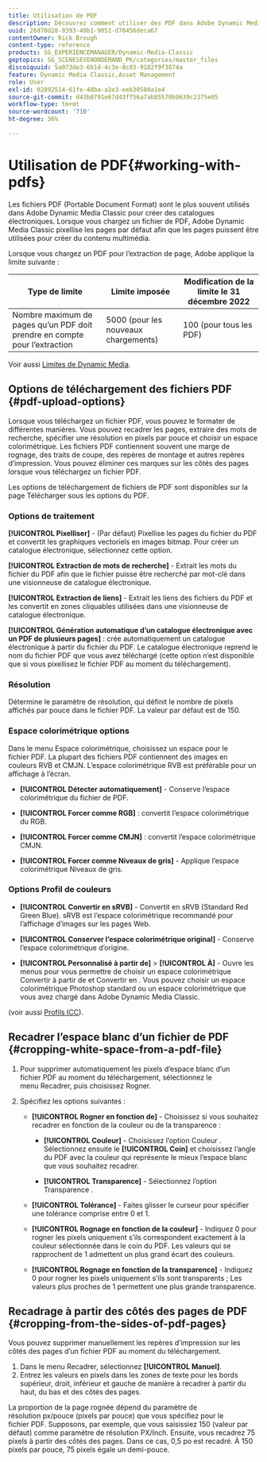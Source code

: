 ```yaml
---
title: Utilisation de PDF
description: Découvrez comment utiliser des PDF dans Adobe Dynamic Media Classic.
uuid: 26d70d28-9393-49b1-9051-d70456deca67
contentOwner: Rick Brough
content-type: reference
products: SG_EXPERIENCEMANAGER/Dynamic-Media-Classic
geptopics: SG_SCENESEVENONDEMAND_PK/categories/master_files
discoiquuid: 5a073de3-6b1d-4c3e-8c03-9182f9f3874a
feature: Dynamic Media Classic,Asset Management
role: User
exl-id: 02892514-61fe-48ba-a2e3-eeb30580a1e4
source-git-commit: d43b0791e67d43ff56a7ab85570b9639c2375e05
workflow-type: tm+mt
source-wordcount: '710'
ht-degree: 36%

---
```


# Utilisation de PDF{#working-with-pdfs}

Les fichiers PDF (Portable Document Format) sont le plus souvent utilisés dans Adobe Dynamic Media Classic pour créer des catalogues électroniques. Lorsque vous chargez un fichier de PDF, Adobe Dynamic Media Classic pixellise les pages par défaut afin que les pages puissent être utilisées pour créer du contenu multimédia.

Lorsque vous chargez un PDF pour l’extraction de page, Adobe applique la limite suivante :

| Type de limite | Limite imposée | Modification de la limite le 31 décembre 2022 |
| --- | --- | --- |
| Nombre maximum de pages qu’un PDF doit prendre en compte pour l’extraction | 5000 (pour les nouveaux chargements) | 100 (pour tous les PDF) |

Voir aussi [Limites de Dynamic Media](/help/limitations.md).

## Options de téléchargement des fichiers PDF {#pdf-upload-options}

Lorsque vous téléchargez un fichier PDF, vous pouvez le formater de différentes manières. Vous pouvez recadrer les pages, extraire des mots de recherche, spécifier une résolution en pixels par pouce et choisir un espace colorimétrique. Les fichiers PDF contiennent souvent une marge de rognage, des traits de coupe, des repères de montage et autres repères d’impression. Vous pouvez éliminer ces marques sur les côtés des pages lorsque vous téléchargez un fichier PDF.

Les options de téléchargement de fichiers de PDF sont disponibles sur la page Télécharger sous les options du PDF.

### Options de traitement

**[!UICONTROL Pixelliser]** - (Par défaut) Pixellise les pages du fichier du PDF et convertit les graphiques vectoriels en images bitmap. Pour créer un catalogue électronique, sélectionnez cette option.

**[!UICONTROL Extraction de mots de recherche]** - Extrait les mots du fichier du PDF afin que le fichier puisse être recherché par mot-clé dans une visionneuse de catalogue électronique.

**[!UICONTROL Extraction de liens]** - Extrait les liens des fichiers du PDF et les convertit en zones cliquables utilisées dans une visionneuse de catalogue électronique.

**[!UICONTROL Génération automatique d’un catalogue électronique avec un PDF de plusieurs pages]** : crée automatiquement un catalogue électronique à partir du fichier du PDF. Le catalogue électronique reprend le nom du fichier PDF que vous avez téléchargé (cette option n’est disponible que si vous pixellisez le fichier PDF au moment du téléchargement).

### Résolution

Détermine le paramètre de résolution, qui définit le nombre de pixels affichés par pouce dans le fichier PDF. La valeur par défaut est de 150.

### Espace colorimétrique options

Dans le menu Espace colorimétrique, choisissez un espace pour le fichier PDF. La plupart des fichiers PDF contiennent des images en couleurs RVB et CMJN. L’espace colorimétrique RVB est préférable pour un affichage à l’écran.

* **[!UICONTROL Détecter automatiquement]** - Conserve l’espace colorimétrique du fichier de PDF.

* **[!UICONTROL Forcer comme RGB]** : convertit l’espace colorimétrique du RGB.

* **[!UICONTROL Forcer comme CMJN]** : convertit l’espace colorimétrique CMJN.

* **[!UICONTROL Forcer comme Niveaux de gris]** - Applique l’espace colorimétrique Niveaux de gris.

### Options Profil de couleurs

* **[!UICONTROL Convertir en sRVB]** - Convertit en sRVB (Standard Red Green Blue). sRVB est l’espace colorimétrique recommandé pour l’affichage d’images sur les pages Web.

* **[!UICONTROL Conserver l’espace colorimétrique original]** - Conserve l’espace colorimétrique d’origine.

* **[!UICONTROL Personnalisé à partir de]** > **[!UICONTROL À]** - Ouvre les menus pour vous permettre de choisir un espace colorimétrique Convertir à partir de et Convertir en . Vous pouvez choisir un espace colorimétrique Photoshop standard ou un espace colorimétrique que vous avez chargé dans Adobe Dynamic Media Classic.

(voir aussi [Profils ICC](/help/icc-profiles.md#icc_profiles)).

## Recadrer l’espace blanc d’un fichier de PDF {#cropping-white-space-from-a-pdf-file}

1. Pour supprimer automatiquement les pixels d’espace blanc d’un fichier PDF au moment du téléchargement, sélectionnez le menu Recadrer, puis choisissez Rogner.
1. Spécifiez les options suivantes :

   * **[!UICONTROL Rogner en fonction de]** - Choisissez si vous souhaitez recadrer en fonction de la couleur ou de la transparence :

      * **[!UICONTROL Couleur]** - Choisissez l’option Couleur . Sélectionnez ensuite le **[!UICONTROL Coin]** et choisissez l’angle du PDF avec la couleur qui représente le mieux l’espace blanc que vous souhaitez recadrer.

      * **[!UICONTROL Transparence]** - Sélectionnez l’option Transparence .
   * **[!UICONTROL Tolérance]** - Faites glisser le curseur pour spécifier une tolérance comprise entre 0 et 1.

   * **[!UICONTROL Rognage en fonction de la couleur]** - Indiquez 0 pour rogner les pixels uniquement s’ils correspondent exactement à la couleur sélectionnée dans le coin du PDF. Les valeurs qui se rapprochent de 1 admettent un plus grand écart des couleurs.

   * **[!UICONTROL Rognage en fonction de la transparence]** - Indiquez 0 pour rogner les pixels uniquement s’ils sont transparents ; Les valeurs plus proches de 1 permettent une plus grande transparence.


## Recadrage à partir des côtés des pages de PDF {#cropping-from-the-sides-of-pdf-pages}

Vous pouvez supprimer manuellement les repères d’impression sur les côtés des pages d’un fichier PDF au moment du téléchargement.

1. Dans le menu Recadrer, sélectionnez **[!UICONTROL Manuel]**.
1. Entrez les valeurs en pixels dans les zones de texte pour les bords supérieur, droit, inférieur et gauche de manière à recadrer à partir du haut, du bas et des côtés des pages.

La proportion de la page rognée dépend du paramètre de résolution px/pouce (pixels par pouce) que vous spécifiez pour le fichier PDF. Supposons, par exemple, que vous saisissiez 150 (valeur par défaut) comme paramètre de résolution PX/Inch. Ensuite, vous recadrez 75 pixels à partir des côtés des pages. Dans ce cas, 0,5 po est recadré. À 150 pixels par pouce, 75 pixels égale un demi-pouce.

